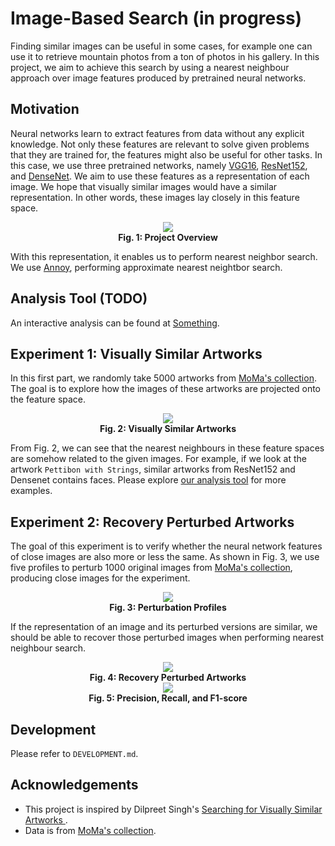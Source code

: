 # Image-Based Search (in progress)

Finding similar images can be useful in some cases, for example one can use it to retrieve mountain photos from a ton of photos in his gallery. In this project, we aim to achieve this search by using a nearest neighbour approach over image features produced by pretrained neural networks.

## Motivation
Neural networks learn to extract features from data without any explicit knowledge. Not only these features are relevant to solve given problems that they are trained for, the features might also be useful for other tasks. In this case, we use three pretrained networks, namely [VGG16][vgg16], [ResNet152][resnet], and [DenseNet][densenet]. We aim to use these features as a representation of each image. We hope that visually similar images would have a similar representation. In other words, these images lay closely in this feature space. 

<div align="center">
<img src="https://i.imgur.com/as9lJ7i.png"/><br>
<b>Fig. 1: Project Overview</b>
</div>

With this representation, it enables us to perform nearest neighbor search. We use [Annoy][annoy], performing approximate nearest neightbor search.

## Analysis Tool (TODO)
An interactive analysis can be found at [Something][tool].

## Experiment 1: Visually Similar Artworks
In this first part, we randomly take 5000 artworks from [MoMa's collection][dataset]. The goal is to explore how the images of these artworks are projected onto the feature space.

<div align="center">
<img src="https://i.imgur.com/Jz9snGi.png"/><br>
<b>Fig. 2: Visually Similar Artworks</b>
</div>

From Fig. 2, we can see that the nearest neighbours in these feature spaces are somehow related to the given images. For example, if we look at the artwork `Pettibon with Strings`,  similar artworks from ResNet152 and Densenet contains faces. Please explore [our analysis tool][tool] for more examples.


## Experiment 2: Recovery Perturbed Artworks
The goal of this experiment is to verify whether the neural network features of close images are also more or less the same. As shown in Fig. 3, we use five profiles to perturb 1000 original images from  [MoMa's collection][dataset], producing close images for the experiment.

<div align="center">
<img src="https://i.imgur.com/KOtYz4V.png"/><br>
<b>Fig. 3: Perturbation Profiles</b></br>
</div>

If the representation of an image and its perturbed versions are similar, we should be able to recover those perturbed images when performing nearest neighbour search. 

<div align="center">
<img src="https://i.imgur.com/jDW2Y4z.png"/><br>
<b>Fig. 4: Recovery Perturbed Artworks</b><br>
</div>

<div align="center">
<img src="https://i.imgur.com/9Jzl8gS.png"/><br>
<b>Fig. 5: Precision, Recall, and F1-score</b><br>
</div>


## Development
Please refer to `DEVELOPMENT.md`.

## Acknowledgements
- This project is inspired by Dilpreet Singh's [Searching for Visually Similar Artworks
][idea].
- Data is from [MoMa's collection][dataset].


[idea]: http://ai.sensilab.monash.edu/2018/09/17/similarity-search-engine/
[dataset]: https://github.com/MuseumofModernArt/collection
[tool]: http://pat.chormai.org/artwork-similarity-vis-tool/
[annoy]: https://github.com/spotify/annoy
[vgg16]: x
[resnet]: x
[densenet]: x
